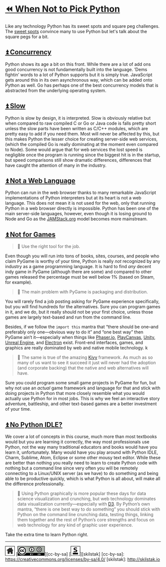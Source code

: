 # [⏪ When Not to Pick Python](/README.md)

Like any technology Python has its sweet spots and square peg
challenges. The [sweet spots](/why/README.md) convince many to use
Python but let's talk about the square pegs for a bit.

## [⏫ Concurrency](#)

Python shows its age a bit on this front. While there are a lot of add
ons good concurrency is not fundamentally built into the language.
’Dems fightin’ words to a lot of Python supports but it is simply
true. JavaScript gets around this in its own asynchronous way, which
can be added onto Python as well. Go has perhaps one of the best
concurrency models that is abstracted from the underlying operating
system.

## [⏫ Slow](#)

Python is slow by design, it is interpreted. Slow is obviously
relative but when compared to raw compiled C or Go or Java code is
falls pretty short unless the slow parts have been written as C/C++
modules, which are pretty easy to add if you need them. Most will
never be affected by this, but this makes Python the lesser choice for
creating server-side web services, (which the compiled Go is really
dominating at the moment even compared to Node). Some would argue that
for web services the lost speed is negligible once the program is
running since the biggest hit is in the startup, but speed comparisons
still show dramatic differences, differences that have caught the
attention of many in the industry.


## [⏫ Not a Web Language](#)

Python can run in the web browser thanks to many remarkable JavaScript
implementations of Python interpreters but at its heart is not a
web language. This does not mean it is not used for the web, only
that running Python in a web browser directly is impossible. Python
has been one of the main server-side languages, however, even though
it is losing ground to Node and Go as the
[JAMStack.org](http://jamstack.org) model becomes more mainstream.

## [⏫ Not for Games](#)

> 💬 Use the right tool for the job.

Even though you will run into tons of books, sites, courses, and
people who claim PyGame is worthy of your time, Python is really
*not* recognized by any industry as a game programming language.
It is hard to find *any* decent indy game in PyGame (although there
are some) and compared to other games released the percentage must
be well below 1% (based on Steam, for example). 

> 💬 The main problem with PyGame is packaging and distribution.

You will rarely find a job posting asking for PyGame experience
specifically, but you will find hundreds for the alternatives.
Sure you can program games in it, and we do, but it really should
not be your first choice, unless those games are largely text-based
and run from the command line.

Besides, if we follow the `import this` mantra that “there should
be one–and preferably only one—obvious way to do it” and “one best
way” then PyGame ain’t it—especially when things like [Phaser.io][],
[PlayCanvas][], [Unity][], [Unreal Engine][], and [Electron][]
exist. Front-end interfaces, games, and graphics are really dominated
by web and native mobile technology.
k
> 💬 The same is true of the amazing [Kivy][] framework. As much as so many
> of us want to see it succeed it just will never had the adoption
> (and corporate backing) that the native and web alternatives will have.

Sure you could program some small game projects in PyGame for fun, but
why not use an *actual* game framework and language for that and stick
with doing projects in Python that more closely resemble what you
would actually use Python for in most jobs. This is why we feel an
interactive story adventure, battleship, and other text-based games
are a better investment of your time.

[Phaser.io]: http://phaser.io
[Unity]: http://unity3d.com
[PlayCanvas]: http://playcanvas.com
[Kivy]: http://kivy.org
[Electron]: http://electron.atom.io
[Unreal Engine]: https://www.unrealengine.com

## [⏫ No Python IDLE?](#)

We cover a lot of concepts in this course, much more than most
textbooks would but you are learning it correctly, the way most
professionals use Python, not the way many traditional educators
and books would have you learn it, unfortunately. Many would have
you play around with Python IDLE, Charm, Sublime, Atom, Eclipse or
some other mousy text editor. While these are better than nothing
you really need to learn to create Python code with nothing but a
command line since very often you will be remotely connecting to a
Linux/UNIX server (as we have) to do something and being able to
be productive quickly, which is what Python is all about, will make
all the difference professionally.

> 💬 Using Python graphically is more popular these days for data
> science visualization and crunching, but web technology dominates
> data visualization currently—especially with [D3](http://d3js.org). By
> Python’s own mantra, “there is one best way to do something” you
> should stick with Python on the command line crunching data, testing
> things, linking them together and the rest of Python’s core
> strengths and focus on web technology 
> for any kind of graphic user experience.

Take the extra time to learn Python right.

---
[![home](/assets/home-bw.png)](/README.md)
[![cc-by-sa](/assets/cc-by-sa.png)][cc-by-sa]
[![skilstak](/assets/skilstak-logo-bw.png)][skilstak]
[cc-by-sa]: https://creativecommons.org/licenses/by-sa/4.0/
[skilstak]: http://skilstak.io

